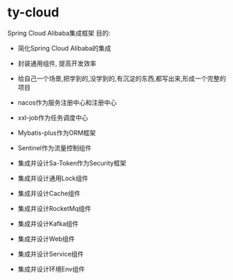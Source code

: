 # ty-cloud
Spring Cloud Alibaba集成框架
目的:
- 简化Spring Cloud Alibaba的集成
- 封装通用组件, 提高开发效率
- 给自己一个场景,把学到的,没学到的,有沉淀的东西,都写出来,形成一个完整的项目

- nacos作为服务注册中心和注册中心
- xxl-job作为任务调度中心
- Mybatis-plus作为ORM框架
- Sentinel作为流量控制组件
- 集成并设计Sa-Token作为Security框架
- 集成并设计通用Lock组件
- 集成并设计Cache组件
- 集成并设计RocketMq组件
- 集成并设计Kafka组件
- 集成并设计Web组件
- 集成并设计Service组件
- 集成并设计环境Env组件

